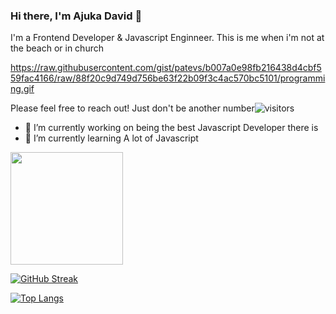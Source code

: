 ### Hi there, I'm Ajuka David 👋

I'm a Frontend Developer & Javascript Enginneer. This is me when i'm not at the beach or in church


https://raw.githubusercontent.com/gist/patevs/b007a0e98fb216438d4cbf559fac4166/raw/88f20c9d749d756be63f22b09f3c4ac570bc5101/programming.gif



Please feel free to reach out! Just don't be another number![visitors](https://visitor-badge.glitch.me/badge?page_id=page.id)



- 🔭 I’m currently working on being the best Javascript Developer there is
- 🌱 I’m currently learning A lot of Javascript 


<img height="180em" src="https://github-readme-stats.vercel.app/api?username=ithiel883&show_icons=true&hide_border=true&&count_private=true&include_all_commits=true" />
 
 
 

[![GitHub Streak](https://github-readme-streak-stats.herokuapp.com?user=ithiel883&theme=dark&date_format=M%20j%5B%2C%20Y%5D)](https://git.io/streak-stats)




[![Top Langs](https://github-readme-stats.vercel.app/api/top-langs/?username=ithiel883)](https://github.com/ithiel883/ithiel883)

<!--
**ithiel883/ithiel883** is a ✨ _special_ ✨ repository because its `README.md` (this file) appears on your GitHub profile.

Here are some ideas to get you started:

- 👯 I’m looking to collaborate on ...
- 🤔 I’m looking for help with ...
- 💬 Ask me about ...
- 📫 How to reach me: ...
- 😄 Pronouns: ...
- ⚡ Fun fact: ...
-->
